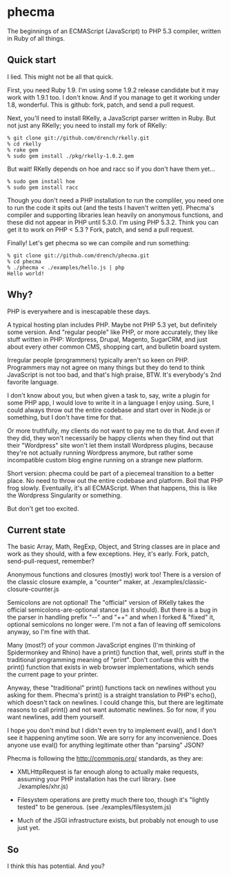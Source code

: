 phecma
======

The beginnings of an ECMAScript (JavaScript) to PHP 5.3 compiler,
written in Ruby of all things.

Quick start
-----------

I lied. This might not be all that quick.

First, you need Ruby 1.9. I'm using some 1.9.2 release candidate but it
may work with 1.9.1 too. I don't know. And if you manage to get it
working under 1.8, wonderful. This is github: fork, patch, and send a
pull request.

Next, you'll need to install RKelly, a JavaScript parser written in Ruby.
But not just any RKelly; you need to install my fork of RKelly:

    % git clone git://github.com/drench/rkelly.git
    % cd rkelly
    % rake gem
    % sudo gem install ./pkg/rkelly-1.0.2.gem

But wait! RKelly depends on hoe and racc so if you don't have them yet...

    % sudo gem install hoe
    % sudo gem install racc

Though you don't need a PHP installation to run the compliler, you need
one to run the code it spits out (and the tests I haven't written yet).
Phecma's compiler and supporting libraries lean heavily on anonymous
functions, and these did not appear in PHP until 5.3.0.
I'm using PHP 5.3.2. Think you can get it to work on PHP < 5.3 ?
Fork, patch, and send a pull request.

Finally! Let's get phecma so we can compile and run something:

    % git clone git://github.com/drench/phecma.git
    % cd phecma
    % ./phecma < ./examples/hello.js | php
    Hello world!

Why?
----

PHP is everywhere and is inescapable these days.

A typical hosting plan includes PHP. Maybe not PHP 5.3 yet,
but definitely some version. And "regular people" like PHP, or more
accurately, they like stuff written in PHP: Wordpress, Drupal,
Magento, SugarCRM, and just about every other common CMS, shopping cart,
and bulletin board system.

Irregular people (programmers) typically aren't so keen on PHP.
Programmers may not agree on many things but they do tend to think
JavaScript is not too bad, and that's high praise, BTW.
It's everybody's 2nd favorite language.

I don't know about you, but when given a task to, say, write a
plugin for some PHP app, I would love to write it in a language I
enjoy using. Sure, I could always throw out the entire codebase and
start over in Node.js or something, but I don't have time for that.

Or more truthfully, my clients do not want to pay me to do that.
And even if they did, they won't necessarily be happy clients when
they find out that their "Wordpress" site won't let them install
Wordpress plugins, because they're not actually running Wordpress
anymore, but rather some incompatible custom blog engine running on
a strange new platform.

Short version: phecma could be part of a piecemeal transition to
a better place. No need to throw out the entire codebase and platform.
Boil that PHP frog slowly. Eventually, it's all ECMAScript.
When that happens, this is like the Wordpress Singularity or something.

But don't get too excited.

Current state
-------------

The basic Array, Math, RegExp, Object, and String classes
are in place and work as they should, with a few exceptions.
Hey, it's early. Fork, patch, send-pull-request, remember?

Anonymous functions and closures (mostly) work too!
There is a version of the classic closure example, a "counter" maker,
at ./examples/classic-closure-counter.js

Semicolons are not optional! The "official" version of RKelly takes
the official semicolons-are-optional stance (as it should). But there
is a bug in the parser in handling prefix "--" and "++" and when I forked
& "fixed" it, optional semicolons no longer were. I'm not a fan of
leaving off semicolons anyway, so I'm fine with that.

Many (most?) of your common JavaScript engines (I'm thinking of
Spidermonkey and Rhino) have a print() function that, well, prints
stuff in the traditional programming meaning of "print". Don't confuse
this with the print() function that exists in web browser implementations,
which sends the current page to your printer.

Anyway, these "traditional" print() functions tack on newlines without
you asking for them. Phecma's print() is a straight translation to PHP's
echo(), which doesn't tack on newlines. I could change this, but there
are legitimate reasons to call print() and not want automatic newlines.
So for now, if you want newlines, add them yourself.

I hope you don't mind but I didn't even try to implement eval(), and
I don't see it happening anytime soon. We are sorry for any inconvenience.
Does anyone use eval() for anything legitimate other than "parsing" JSON?

Phecma is following the http://commonjs.org/ standards, as they are:

* XMLHttpRequest is far enough along to actually make requests, assuming your PHP installation has the curl library. (see ./examples/xhr.js)

* Filesystem operations are pretty much there too, though it's "lightly tested" to be generous. (see ./examples/filesystem.js)

* Much of the JSGI infrastructure exists, but probably not enough to use just yet.

So
--

I think this has potential. And you?
